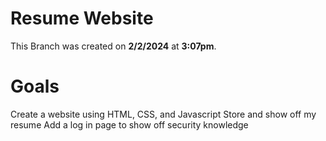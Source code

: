 # Resume Website
This Branch was created on <strong>2/2/2024</strong> at <strong>3:07pm</strong>.

# Goals
Create a website using HTML, CSS, and Javascript
Store and show off my resume
Add a log in page to show off security knowledge
